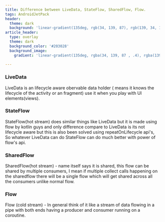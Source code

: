 ```yaml
---
title: Difference between LiveData, StateFlow, SharedFlow, Flow.
tags: AndroidJetPack
header:
  theme: dark
  background: 'linear-gradient(135deg, rgb(34, 139, 87), rgb(139, 34, 139))'
article_header:
  type: overlay
  theme: dark
  background_color: '#203028'
  background_image:
    gradient: 'linear-gradient(135deg, rgba(34, 139, 87 , .4), rgba(139, 34, 139, .4))'
   
---
```










### LiveData
LiveData is an lifecycle aware obervable data holder ( means it knows the lifecycle of the activity or an fragment) use it when you play with UI elements(views).

### StateFlow
StateFlow(hot stream)  does similar things like LiveData but it is made using flow by kotlin guys and  only difference compare to LiveData is its not lifecycle aware but this is also been solved using repeatOnLifecycle api's, So whatever LiveData can do StateFlow can do much better with power of flow's api.

### SharedFlow
SharedFlow(hot stream) - name itself says it is shared, this flow can be shared by multiple consumers, I mean if multiple collect calls happening on the sharedflow there will be a single flow which will get shared across all the consumers unlike normal flow.

### Flow
Flow (cold stream) - In general think of it like a stream of data flowing in a pipe with  both ends having a producer and consumer running on a coroutine.
